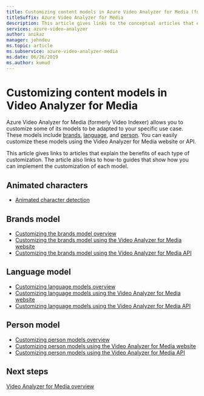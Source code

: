 ```yaml
---
title: Customizing content models in Azure Video Analyzer for Media (formerly Video Indexer)
titleSuffix: Azure Video Analyzer for Media
description: This article gives links to the conceptual articles that explain the benefits of each type of customization. This article also links to how-to guides that show how you can implement the customization of each model.
services: azure-video-analyzer
author: anikaz
manager: johndeu
ms.topic: article
ms.subservice: azure-video-analyzer-media
ms.date: 06/26/2019
ms.author: kumud
---
```


# Customizing content models in Video Analyzer for Media

Azure Video Analyzer for Media (formerly Video Indexer) allows you to customize some of its models to be adapted to your specific use case. These models include [brands](customize-brands-model-overview.md), [language](customize-language-model-overview.md), and [person](customize-person-model-overview.md). You can easily customize these models using the Video Analyzer for Media website or API.

This article gives links to articles that explain the benefits of each type of customization. The article also links to how-to guides that show how you can implement the customization of each model.

## Animated characters

* [Animated character detection](animated-characters-recognition.md)

## Brands model

* [Customizing the brands model overview](customize-brands-model-overview.md)
* [Customizing the brands model using the Video Analyzer for Media website](customize-brands-model-with-website.md)
* [Customizing the brands model using the Video Analyzer for Media API](customize-brands-model-with-api.md)
 
## Language model

* [Customizing language models overview](customize-language-model-overview.md)
* [Customizing language models using the Video Analyzer for Media website](customize-language-model-with-website.md)
* [Customizing language models using the Video Analyzer for Media API](customize-language-model-with-api.md)
 
## Person model

* [Customizing person models overview](customize-person-model-overview.md)
* [Customizing person models using the Video Analyzer for Media website](customize-person-model-with-website.md)
* [Customizing person models using the Video Analyzer for Media API](customize-person-model-with-api.md)

## Next steps

[Video Analyzer for Media overview](video-indexer-overview.md)
